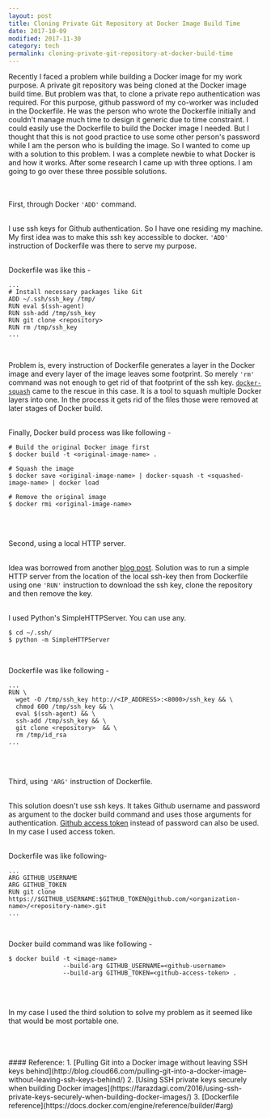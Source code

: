 ```yaml
---
layout: post
title: Cloning Private Git Repository at Docker Image Build Time
date: 2017-10-09
modified: 2017-11-30
category: tech
permalink: cloning-private-git-repository-at-docker-build-time
---
```


Recently I faced a problem while building a Docker image for my work purpose.
A private git repository was being cloned at the Docker image build time.
But problem was that, to clone a private repo authentication was required.
For this purpose, github password of my co-worker was included in the Dockerfile.
He was the person who wrote the Dockerfile initially and couldn't manage much time to design it generic due to time constraint.
I could easily use the Dockerfile to build the Docker image I needed.
But I thought that this is not good practice to use some other person's password while I am the person who is building the image.
So I wanted to come up with a solution to this problem. 
I was a complete newbie to what Docker is and how it works.
After some research I came up with three options.
I am going to go over these three possible solutions.  
<br>
<br>

First, through Docker `'ADD'` command.  
<br>

I use ssh keys for Github authentication. So I have one residing my machine. 
My first idea was to make this ssh key accessible to docker.
`'ADD'` instruction of Dockerfile was there to serve my purpose.  
<br>

Dockerfile was like this -
```
...
# Install necessary packages like Git
ADD ~/.ssh/ssh_key /tmp/
RUN eval $(ssh-agent)
RUN ssh-add /tmp/ssh_key
RUN git clone <repository>
RUN rm /tmp/ssh_key
...
```  
<br>

Problem is, every instruction of Dockerfile generates a layer in the Docker image and every layer of the image leaves some footprint. 
So merely `'rm'` command was not enough to get rid of that footprint of the ssh key.
[`docker-squash`](https://github.com/jwilder/docker-squash) came to the rescue in this case.
It is a tool to squash multiple Docker layers into one. 
In the process it gets rid of the files those were removed at later stages of Docker build.  
<br>

Finally, Docker build process was like following -  
```
# Build the original Docker image first
$ docker build -t <original-image-name> .

# Squash the image
$ docker save <original-image-name> | docker-squash -t <squashed-image-name> | docker load

# Remove the original image
$ docker rmi <original-image-name>
```  
<br>
<br>

Second, using a local HTTP server.  
<br>

Idea was borrowed from another [blog post](https://farazdagi.com/2016/using-ssh-private-keys-securely-when-building-docker-images/). 
Solution was to run a simple HTTP server from the location of the local ssh-key then from Dockerfile using one `'RUN'` instruction to download the ssh key, clone the repository and then remove the key.  
<br>

I used Python's SimpleHTTPServer. You can use any.
```
$ cd ~/.ssh/
$ python -m SimpleHTTPServer
```  
<br>

Dockerfile was like following -
```
...
RUN \
  wget -O /tmp/ssh_key http://<IP_ADDRESS>:<8000>/ssh_key && \
  chmod 600 /tmp/ssh_key && \
  eval $(ssh-agent) && \
  ssh-add /tmp/ssh_key && \
  git clone <repository>  && \
  rm /tmp/id_rsa
...
```  
<br>
<br>

Third, using `'ARG'` instruction of Dockerfile.  
<br>

This solution doesn't use ssh keys. 
It takes Github username and password as argument to the docker build command and uses those arguments for authentication.
[Github access token](https://help.github.com/articles/creating-a-personal-access-token-for-the-command-line/) instead of password can also be used.
In my case I used access token.  
<br>

Dockerfile was like following-
```
...
ARG GITHUB_USERNAME
ARG GITHUB_TOKEN
RUN git clone https://$GITHUB_USERNAME:$GITHUB_TOKEN@github.com/<organization-name>/<repository-name>.git
...
```  
<br>

Docker build command was like following -
```
$ docker build -t <image-name> 
               --build-arg GITHUB_USERNAME=<github-username> 
               --build-arg GITHUB_TOKEN=<github-access-token> .
```  
<br>
<br>

In my case I used the third solution to solve my problem as it seemed like that would be most portable one.  
<br>
<br>

<br>
#### Reference:
1. [Pulling Git into a Docker image without leaving SSH keys behind](http://blog.cloud66.com/pulling-git-into-a-docker-image-without-leaving-ssh-keys-behind/)
2. [Using SSH private keys securely when building Docker images](https://farazdagi.com/2016/using-ssh-private-keys-securely-when-building-docker-images/)
3. [Dockerfile reference](https://docs.docker.com/engine/reference/builder/#arg)
